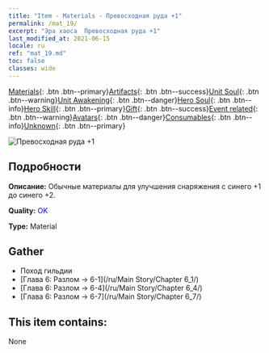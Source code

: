 ```yaml
---
title: "Item - Materials - Превосходная руда +1"
permalink: /mat_19/
excerpt: "Эра хаоса  Превосходная руда +1"
last_modified_at: 2021-06-15
locale: ru
ref: "mat_19.md"
toc: false
classes: wide
---
```

 [Materials](/ItemsRU/){: .btn .btn--primary}[Artifacts](/ItemsRU/Artifacts/){: .btn .btn--success}[Unit Soul](/ItemsRU/UnitSoul/){: .btn .btn--warning}[Unit Awakening](/ItemsRU/UnitAwakening/){: .btn .btn--danger}[Hero Soul](/ItemsRU/HeroSoul/){: .btn .btn--info}[Hero Skill](/ItemsRU/HeroSkill/){: .btn .btn--primary}[Gift](/ItemsRU/Gift/){: .btn .btn--success}[Event related](/ItemsRU/Events/){: .btn .btn--warning}[Avatars](/ItemsRU/Avatars/){: .btn .btn--danger}[Consumables](/ItemsRU/Consumables/){: .btn .btn--info}[Unknown](/ItemsRU/Unknown/){: .btn .btn--primary}

 ![Превосходная руда +1](/images/t/i_cailiao_kuangshi1.png)

## Подробности
 **Описание:** Обычные материалы для улучшения снаряжения c синего +1 до синего +2.

 **Quality:** <span style="color: #0000CD">OK</span>

 **Type:** Material

## Gather

*    Поход гильдии 
*    [Глава 6: Разлом -> 6-1](/ru/Main Story/Chapter 6_1/) 
*    [Глава 6: Разлом -> 6-4](/ru/Main Story/Chapter 6_4/) 
*    [Глава 6: Разлом -> 6-7](/ru/Main Story/Chapter 6_7/) 

## This item contains:

  None

